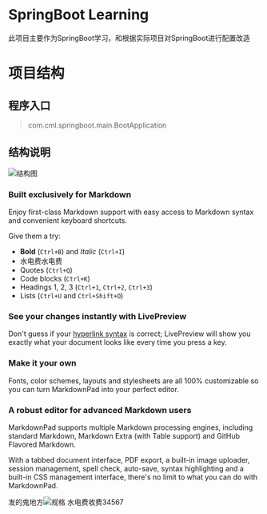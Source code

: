 # SpringBoot Learning #

此项目主要作为SpringBoot学习，和根据实际项目对SpringBoot进行配置改造

# 项目结构 #
## 程序入口 ##
> com.cml.springboot.main.BootApplication




##  结构说明 ##
![结构图](http://git.oschina.net/cmlbeliever/SpringBootLearning/raw/master/screenshots/structure.png?dir=0&filepath=screenshots%2Fstructure.png&oid=0686d747fde185513ec2f332a7d5afb1a06d24de&sha=ed911b23e458964ffd85034ab5c567b086d567c8)


### Built exclusively for Markdown ###

Enjoy first-class Markdown support with easy access to  Markdown syntax and convenient keyboard shortcuts.

Give them a try:

- **Bold** (`Ctrl+B`) and *Italic* (`Ctrl+I`)
- 水电费水电费
- Quotes (`Ctrl+Q`)
- Code blocks (`Ctrl+K`)
- Headings 1, 2, 3 (`Ctrl+1`, `Ctrl+2`, `Ctrl+3`)
- Lists (`Ctrl+U` and `Ctrl+Shift+O`)

### See your changes instantly with LivePreview ###

Don't guess if your [hyperlink syntax](http://markdownpad.com) is correct; LivePreview will show you exactly what your document looks like every time you press a key.

### Make it your own ###

Fonts, color schemes, layouts and stylesheets are all 100% customizable so you can turn MarkdownPad into your perfect editor.

### A robust editor for advanced Markdown users ###

MarkdownPad supports multiple Markdown processing engines, including standard Markdown, Markdown Extra (with Table support) and GitHub Flavored Markdown.

With a tabbed document interface, PDF export, a built-in image uploader, session management, spell check, auto-save, syntax highlighting and a built-in CSS management interface, there's no limit to what you can do with MarkdownPad.


发的鬼地方![规格](http://markdownpad.com/img/markdownpad2-dropshadow-128.png)
水电费收费34567
